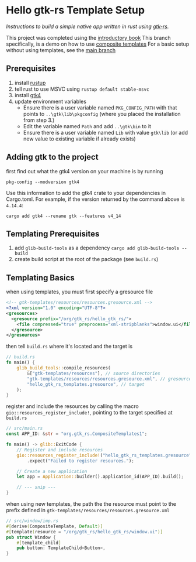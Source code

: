 # Hello gtk-rs Template Setup

*Instructions to build a simple native app written in rust using [gtk-rs](https://gtk-rs.org/).*


This project was completed using the [introductory book](https://gtk-rs.org/gtk4-rs/stable/latest/book/)
This branch specifically, is a demo on how to use [composite templates](https://gtk-rs.org/gtk4-rs/stable/latest/book/composite_templates.html)
For a basic setup without using templates, see the [main branch](https://github.com/rmarinn/hello-gtk-rs)

## Prerequisites

1. install [rustup](https://rustup.rs/)
2. tell rust to use MSVC using `rustup default stable-msvc`
3. install [gtk4](https://github.com/wingtk/gvsbuild#development-environment)
4. update environment variables
    * Ensure there is a user variable named `PKG_CONFIG_PATH` with that points to `..\gtk\lib\pkgconfig` (where you placed the installation from step 3.)
    * Edit the variable named `Path` and add `..\gtk\bin` to it
    * Ensure there is a user variable named `Lib` with value `gtk\lib` (or add new value to existing variable if already exists)

## Adding gtk to the project

first find out what the gtk4 version on your machine is by running
```
pkg-config --modversion gtk4
```
Use this information to add the gtk4 crate to your dependencies in Cargo.toml. For example, if the version returned by the command above is `4.14.4`:
```
cargo add gtk4 --rename gtk --features v4_14
```

## Templating Prerequisites

1. add `glib-build-tools` as a dependency
    ```cargo add glib-build-tools --build```
2. create build script at the root of the package (see `build.rs`)

## Templating Basics

when using templates, you must first specify a gresource file
```xml
<!-- gtk-templates/resources/resources.gresource.xml -->
<?xml version="1.0" encoding="UTF-8"?>
<gresources>
  <gresource prefix="/org/gtk_rs/hello_gtk_rs/">
    <file compressed="true" preprocess="xml-stripblanks">window.ui</file>
  </gresource>
</gresources>
```

then tell `build.rs` where it's located and the target is
```rust
// build.rs
fn main() {
    glib_build_tools::compile_resources(
        &["gtk-templates/resources"], // source directories 
        "gtk-templates/resources/resources.gresource.xml", // gresource
        "hello_gtk_rs_templates.gresource", // target
    );
}
```

register and include the resources by calling the macro `gio::resources_register_include!`, pointing to the target specified at `build.rs`
```rust
// src/main.rs
const APP_ID: &str = "org.gtk_rs.CompositeTemplates1";

fn main() -> glib::ExitCode {
    // Register and include resources
    gio::resources_register_include!("hello_gtk_rs_templates.gresource")
        .expect("Failed to register resources.");

    // Create a new application
    let app = Application::builder().application_id(APP_ID).build();

    // --- snip ---
}
```

when using new templates, the path the the resource must point to the prefix defined in `gtk-templates/resources/resources.gresource.xml`
```rust
// src/window/imp.rs
#[derive(CompositeTemplate, Default)]
#[template(resource = "/org/gtk_rs/hello_gtk_rs/window.ui")]
pub struct Window {
    #[template_child]
    pub button: TemplateChild<Button>,
}
```
